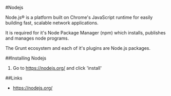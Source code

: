 #Nodejs

Node.js® is a platform built on Chrome's JavaScript runtime for easily building fast, scalable network applications.

It is required for it's Node Package Manager (npm) which installs, publishes and manages node programs.

The Grunt ecosystem and each of it's plugins are Node.js packages.

##Installing Nodejs
1. Go to https://nodejs.org/ and click 'install'

##Links
- https://nodejs.org/